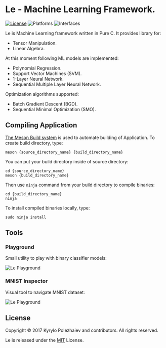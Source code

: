 # Le - Machine Learning Framework.

[![License](https://img.shields.io/badge/license-MIT-blue.svg)](LICENSE)
![Platforms](https://img.shields.io/badge/platform-macos%20%7C%20linux-lightgrey.svg)
![Interfaces](https://img.shields.io/badge/interface-c%20%7C%20rust%20%7C%20python-blue.svg)

Le is Machine Learning framework written in Pure C. It provides library for:
* Tensor Manipulation.
* Linear Algebra.

At this moment following ML models are implemented:
* Polynomial Regression.
* Support Vector Machines (SVM).
* 1-Layer Neural Network.
* Sequential Multiple Layer Neural Network.

Optimization algorithms supported:
* Batch Gradient Descent (BGD).
* Sequential Minimal Optimization (SMO).

## Compiling Application


[The Meson Build system](https://mesonbuild.com) is used to automate building of Application. To create build directory, type:

    meson {source_directory_name} {build_directory_name}

You can put your build directory inside of source directory:

    cd {source_directory_name}
    meson {build_directory_name}

Then use [`ninja`](https://ninja-build.org) command from your build directory to compile binaries:

    cd {build_directory_name}
    ninja

To install compiled binaries locally, type:

    sudo ninja install
    
## Tools

### Playground
Small utility to play with binary classifier models:

![Le Playground](http://kirushyk.github.io/projects/le.png)

### MNIST Inspector

Visual tool to navigate MNIST dataset:

![Le Playground](http://kirushyk.github.io/projects/le-mnist.png)

## License

Copyright &copy; 2017 Kyrylo Polezhaiev and contributors. All rights reserved.

Le is released under the [MIT](LICENSE) License.
